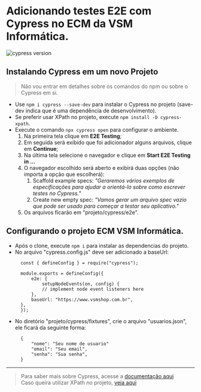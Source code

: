 # Adicionando testes E2E com Cypress no ECM da VSM Informática.
![cypress version](https://img.shields.io/badge/cypress-10.3.0-brightgreen)

## Instalando Cypress em um novo Projeto

> Não vou entrar em detalhes sobre os comandos do npm ou sobre o Cypress em si. <br>

- Use `npm i cypress --save-dev` para instalar o Cypress no projeto (save-dev indica que é uma dependência de desenvolvimento).
- Se preferir usar XPath no projeto, execute `npm install -D cypress-xpath`.
- Execute o comando `npx cypress open` para configurar o ambiente.
  1. Na primeira tela clique em **E2E Testing**;
  2. Em seguida será exibido que foi adicionador alguns arquivos, clique em **Continue**;
  3. Na última tela selecione o navegador e clique em **Start E2E Testing in ...**
  4. O navegador escolhido será aberto e exibirá duas opções (não importa a opção que escolherá):
     1. Scaffold example specs: *"Geraremos vários exemplos de especificações para ajudar a orientá-lo sobre como escrever testes no Cypress."*
     2. Create new empty spec: *"Vamos gerar um arquivo spec vazio que pode ser usado para começar a testar seu aplicativo."*
  5. Os arquivos ficarão em "projeto/cypress/e2e".

## Configurando o projeto ECM VSM Informática.

- Após o clone, execute `npm i` para instalar as dependencias do projeto.
- No arquivo "cypress.config.js" deve ser adicionado a baseUrl:
  ```
    const { defineConfig } = require("cypress");

    module.exports = defineConfig({
        e2e: {
            setupNodeEvents(on, config) {
            // implement node event listeners here
        },
        baseUrl: "https://www.vsmshop.com.br",
    },
    });

  ```
- No diretório "projeto/cypress/fixtures", crie o arquivo "usuarios.json", ele ficará da seguinte forma:
  ```
    {
        "nome": "Seu nome de usuario"
        "email": "Seu email",
        "senha": "Sua senha",
    }
  ```

<hr>

> Para saber mais sobre Cypress, acesse a [documentação aqui](https://docs.cypress.io/guides/overview/why-cypress) <br>
> Caso queira utilizar XPath no projeto, [veja aqui](https://github.com/cypress-io/cypress-xpath)
